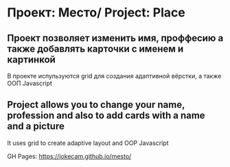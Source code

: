 # Проект: Место/ Project: Place

## Проект позволяет изменить имя, проффесию а также добавлять карточки с именем и картинкой

В проекте испульзуются grid для создания адаптивной вёрстки, а также ООП Javascript

## Project allows you to change your name, profession and also to add cards with a name and a picture

It uses grid to create adaptive layout and OOP Javascript

GH Pages: https://jokecam.github.io/mesto/
